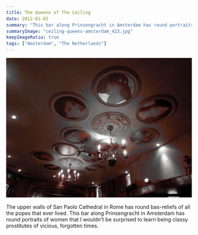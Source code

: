 ```yaml
---
title: The Queens of The Ceiling
date: 2012-01-02
summary: "This bar along Prinsengracht in Amsterdam has round portraits of women."
summaryImage: "ceiling-queens-amsterdam_423.jpg"
keepImageRatio: true
tags: ["Amsterdam", "The Netherlands"]
---
```


![](ceiling-queens-amsterdam_423.jpg)

The upper walls of San Paolo Cathedral in Rome has round bas-reliefs of all the popes that ever lived. This bar along Prinsengracht in Amsterdam has round portraits of women that I wouldn't be surprised to learn being classy prostitutes of vicious, forgotten times.